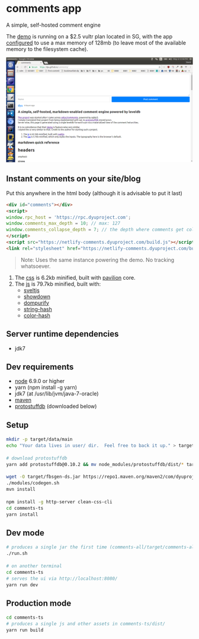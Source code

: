 # comments app
A simple, self-hosted comment engine

The [demo](https://netlify-comments.dyuproject.com) is running on a $2.5 vultr plan located in SG, with the app [configured](ARGS.txt) to use a max memory of 128mb (to leave most of the available memory to the filesystem cache).

![screenshot](https://github.com/dyu/comments/raw/master/screenshot.png)

## Instant comments on your site/blog
Put this anywhere in the html body (although it is advisable to put it last)
```html
<div id="comments"></div>
<script>
window.rpc_host = 'https://rpc.dyuproject.com';
window.comments_max_depth = 10; // max: 127
window.comments_collapse_depth = 7; // the depth where comments get collapsed by default
</script>
<script src="https://netlify-comments.dyuproject.com/build.js"></script>
<link rel="stylesheet" href="https://netlify-comments.dyuproject.com/build.css" />
```
> Note: Uses the same instance powering the demo. No tracking whatsoever.

1. The [css](https://dyu.github.io/comments/build.css) is 6.2kb minified, built with [pavilion](https://github.com/getpavilion/pavilion) core.
2. The [js](https://dyu.github.io/comments/build.js) is 79.7kb minified, built with:
   - [sveltjs](https://github.com/sveltejs/svelte)
   - [showdown](https://github.com/showdownjs/showdown)
   - [dompurify](https://github.com/cure53/DOMPurify)
   - [string-hash](https://github.com/darkskyapp/string-hash)
   - [color-hash](https://github.com/zenozeng/color-hash)

## Server runtime dependencies
- jdk7

## Dev requirements
- [node](https://nodejs.org/en/download/) 6.9.0 or higher
- yarn (npm install -g yarn)
- jdk7 (at /usr/lib/jvm/java-7-oracle)
- [maven](https://maven.apache.org/download.cgi)
- [protostuffdb](https://gitlab.com/dyu/protostuffdb) (downloaded below)

## Setup
```sh
mkdir -p target/data/main
echo "Your data lives in user/ dir.  Feel free to back it up." > target/data/main/README.txt

# download protostuffdb
yarn add protostuffdb@0.10.2 && mv node_modules/protostuffdb/dist/* target/ && rm -f package.json yarn.lock && rm -r node_modules

wget -O target/fbsgen-ds.jar https://repo1.maven.org/maven2/com/dyuproject/fbsgen/ds/fbsgen-ds-fatjar/1.0.5/fbsgen-ds-fatjar-1.0.5.jar
./modules/codegen.sh
mvn install

npm install -g http-server clean-css-cli
cd comments-ts
yarn install
```

## Dev mode
```sh
# produces a single jar the first time (comments-all/target/comments-all-jarjar.jar)
./run.sh

# on another terminal
cd comments-ts
# serves the ui via http://localhost:8080/
yarn run dev
```

## Production mode
```sh
cd comments-ts
# produces a single js and other assets in comments-ts/dist/
yarn run build
```

